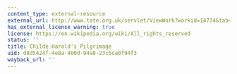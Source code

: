 ```yaml
---
content_type: external-resource
external_url: http://www.tate.org.uk/servlet/ViewWork?workid=14774&tabview=image
has_external_license_warning: true
license: https://en.wikipedia.org/wiki/All_rights_reserved
status: ''
title: Childe Harold's Pilgrimage
uid: d8d5424f-4e8a-400d-94a8-23c6ca0f94f3
wayback_url: ''
---
```

